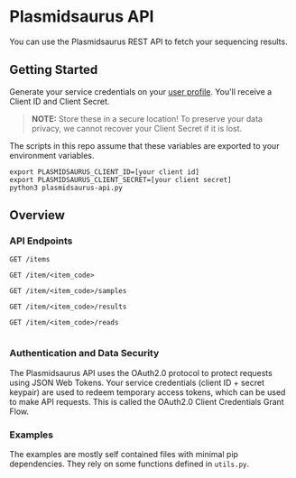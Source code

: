 # Plasmidsaurus API
You can use the Plasmidsaurus REST API to fetch your sequencing results. 

## Getting Started

Generate your service credentials on your [user profile](https://www.plasmidsaurus.com/user-info). You'll receive a Client ID and Client Secret. 

> **NOTE:** Store these in a secure location! To preserve your data privacy, we cannot recover your Client Secret if it is lost. 

The scripts in this repo assume that these variables are exported to your environment variables. 

```
export PLASMIDSAURUS_CLIENT_ID=[your client id]
export PLASMIDSAURUS_CLIENT_SECRET=[your client secret]
python3 plasmidsaurus-api.py

```

## Overview

### API Endpoints 

```
GET /items 

GET /item/<item_code>

GET /item/<item_code>/samples

GET /item/<item_code>/results

GET /item/<item_code>/reads


```


### Authentication and Data Security 
The Plasmidsaurus API uses the OAuth2.0 protocol to protect requests using JSON Web Tokens. Your service credentials (client ID + secret keypair) are used to redeem temporary access tokens, which can be used to make API requests. This is called the OAuth2.0 Client Credentials Grant Flow. 

### Examples 
The examples are mostly self contained files with minimal pip dependencies. They rely on some functions defined in `utils.py`. 